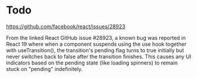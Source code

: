 # Todo

https://github.com/facebook/react/issues/28923

From the linked React GitHub issue #28923, a known bug was reported in React 19 where when a component suspends using the use hook together with useTransition(), the transition's pending flag turns to true initially but never switches back to false after the transition finishes. This causes any UI indicators based on the pending state (like loading spinners) to remain stuck on "pending" indefinitely.
